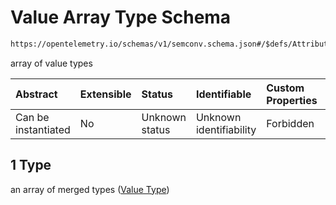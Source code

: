# Value Array Type Schema

```txt
https://opentelemetry.io/schemas/v1/semconv.schema.json#/$defs/Attribute/allOf/0/properties/examples/anyOf/1
```

array of value types

| Abstract            | Extensible | Status         | Identifiable            | Custom Properties | Additional Properties | Access Restrictions | Defined In                                                                           |
| :------------------ | :--------- | :------------- | :---------------------- | :---------------- | :-------------------- | :------------------ | :----------------------------------------------------------------------------------- |
| Can be instantiated | No         | Unknown status | Unknown identifiability | Forbidden         | Allowed               | none                | [semconv.schema.json\*](../../../schemas/semconv.schema.json "open original schema") |

## 1 Type

an array of merged types ([Value Type](../value/semconv-opentelemetry-semantic-convention-schema-definitions-value-type.md))
